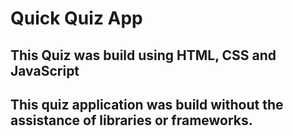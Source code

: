 # Quick Quiz App 

## This Quiz was build using HTML, CSS and JavaScript 

## This quiz application was build without the assistance of libraries or frameworks.


